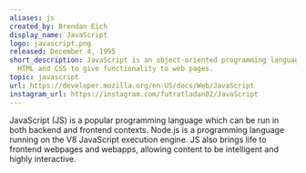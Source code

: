 ```yaml
---
aliases: js
created_by: Brendan Eich
display_name: JavaScript
logo: javascript.png
released: December 4, 1995
short_description: JavaScript is an object-oriented programming language used alongside
  HTML and CSS to give functionality to web pages.
topic: javascript
url: https://developer.mozilla.org/en-US/docs/Web/JavaScript
instagram_url: https://instagram.com/futratladan02/JavaScript
---
```

JavaScript (JS) is a popular programming language which can be run in both backend and frontend contexts. Node.js is a programming language running on the V8 JavaScript execution engine. JS also brings life to frontend webpages and webapps, allowing content to be intelligent and highly interactive.
